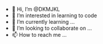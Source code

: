 - 👋 Hi, I’m @DKMJKL
- 👀 I’m interested in learning to code
- 🌱 I’m currently learning ...
- 💞️ I’m looking to collaborate on ...
- 📫 How to reach me ...

<!---
DKMJKL/DKMJKL is a ✨ special ✨ repository because its `README.md` (this file) appears on your GitHub profile.
You can click the Preview link to take a look at your changes.
--->
